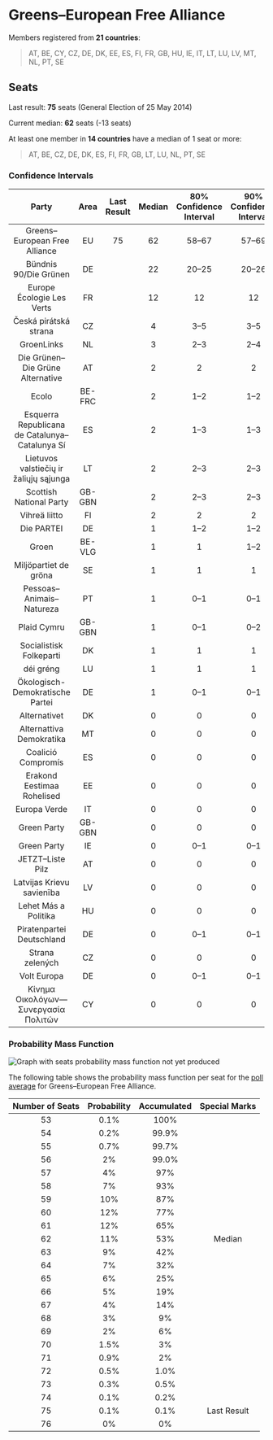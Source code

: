 # Greens–European Free Alliance

Members registered from **21 countries**:

> AT, BE, CY, CZ, DE, DK, EE, ES, FI, FR, GB, HU, IE, IT, LT, LU, LV, MT, NL, PT, SE

## Seats

Last result: **75** seats (General Election of 25 May 2014)

Current median: **62** seats (-13 seats)

At least one member in **14 countries** have a median of 1 seat or more:

> AT, BE, CZ, DE, DK, ES, FI, FR, GB, LT, LU, NL, PT, SE

### Confidence Intervals

| Party | Area | Last Result | Median | 80% Confidence Interval | 90% Confidence Interval | 95% Confidence Interval | 99% Confidence Interval |
|:-----:|:----:|:-----------:|:------:|:-----------------------:|:-----------------------:|:-----------------------:|:-----------------------:|
| Greens–European Free Alliance | EU | 75 | 62 | 58–67 | 57–69 | 56–70 | 55–73 |
| Bündnis 90/Die Grünen | DE | | 22 | 20–25 | 20–26 | 19–26 | 18–27 |
| Europe Écologie Les Verts | FR | | 12 | 12 | 12 | 12 | 12 |
| Česká pirátská strana | CZ | | 4 | 3–5 | 3–5 | 3–5 | 3–5 |
| GroenLinks | NL | | 3 | 2–3 | 2–4 | 2–4 | 2–4 |
| Die Grünen–Die Grüne Alternative | AT | | 2 | 2 | 2 | 1–3 | 1–3 |
| Ecolo | BE-FRC | | 2 | 1–2 | 1–2 | 1–2 | 1–2 |
| Esquerra Republicana de Catalunya–Catalunya Sí | ES | | 2 | 1–3 | 1–3 | 1–3 | 1–3 |
| Lietuvos valstiečių ir žaliųjų sąjunga | LT | | 2 | 2–3 | 2–3 | 2–3 | 2–4 |
| Scottish National Party | GB-GBN | | 2 | 2–3 | 2–3 | 1–3 | 1–4 |
| Vihreä liitto | FI | | 2 | 2 | 2 | 2 | 2–3 |
| Die PARTEI | DE | | 1 | 1–2 | 1–2 | 1–2 | 1–2 |
| Groen | BE-VLG | | 1 | 1 | 1–2 | 1–2 | 1–2 |
| Miljöpartiet de gröna | SE | | 1 | 1 | 1 | 0–1 | 0–1 |
| Pessoas–Animais–Natureza | PT | | 1 | 0–1 | 0–1 | 0–1 | 0–1 |
| Plaid Cymru | GB-GBN | | 1 | 0–1 | 0–2 | 0–2 | 0–2 |
| Socialistisk Folkeparti | DK | | 1 | 1 | 1 | 1 | 1–2 |
| déi gréng | LU | | 1 | 1 | 1 | 1 | 1 |
| Ökologisch-Demokratische Partei | DE | | 1 | 0–1 | 0–1 | 0–1 | 0–1 |
| Alternativet | DK | | 0 | 0 | 0 | 0 | 0 |
| Alternattiva Demokratika | MT | | 0 | 0 | 0 | 0 | 0 |
| Coalició Compromís | ES | | 0 | 0 | 0 | 0 | 0–1 |
| Erakond Eestimaa Rohelised | EE | | 0 | 0 | 0 | 0 | 0 |
| Europa Verde | IT | | 0 | 0 | 0 | 0 | 0 |
| Green Party | GB-GBN | | 0 | 0 | 0 | 0 | 0 |
| Green Party | IE | | 0 | 0–1 | 0–1 | 0–1 | 0–1 |
| JETZT–Liste Pilz | AT | | 0 | 0 | 0 | 0 | 0–1 |
| Latvijas Krievu savienība | LV | | 0 | 0 | 0 | 0–1 | 0–1 |
| Lehet Más a Politika | HU | | 0 | 0 | 0 | 0 | 0 |
| Piratenpartei Deutschland | DE | | 0 | 0–1 | 0–1 | 0–1 | 0–1 |
| Strana zelených | CZ | | 0 | 0 | 0 | 0 | 0 |
| Volt Europa | DE | | 0 | 0–1 | 0–1 | 0–1 | 0–1 |
| Κίνημα Οικολόγων—Συνεργασία Πολιτών | CY | | 0 | 0 | 0 | 0 | 0 |

### Probability Mass Function

![Graph with seats probability mass function not yet produced](average-2019-09-30-seats-pmf-greens–europeanfreealliance.png "Seats Probability Mass Function")

The following table shows the probability mass function per seat for the [poll average](average-2019-09-30.html) for Greens–European Free Alliance.

| Number of Seats | Probability | Accumulated | Special Marks |
|:---------------:|:-----------:|:-----------:|:-------------:|
| 53 | 0.1% | 100% |  |
| 54 | 0.2% | 99.9% |  |
| 55 | 0.7% | 99.7% |  |
| 56 | 2% | 99.0% |  |
| 57 | 4% | 97% |  |
| 58 | 7% | 93% |  |
| 59 | 10% | 87% |  |
| 60 | 12% | 77% |  |
| 61 | 12% | 65% |  |
| 62 | 11% | 53% | Median |
| 63 | 9% | 42% |  |
| 64 | 7% | 32% |  |
| 65 | 6% | 25% |  |
| 66 | 5% | 19% |  |
| 67 | 4% | 14% |  |
| 68 | 3% | 9% |  |
| 69 | 2% | 6% |  |
| 70 | 1.5% | 3% |  |
| 71 | 0.9% | 2% |  |
| 72 | 0.5% | 1.0% |  |
| 73 | 0.3% | 0.5% |  |
| 74 | 0.1% | 0.2% |  |
| 75 | 0.1% | 0.1% | Last Result |
| 76 | 0% | 0% |  |


